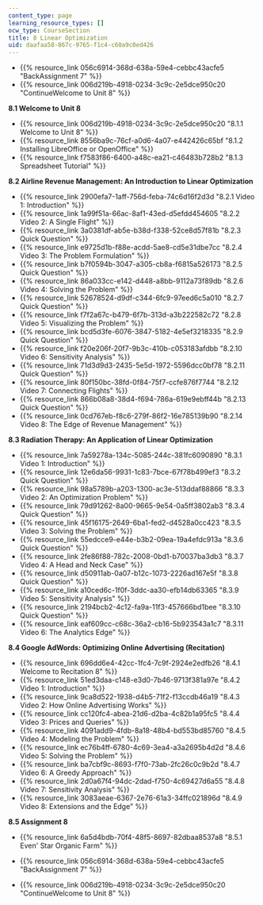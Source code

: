 ```yaml
---
content_type: page
learning_resource_types: []
ocw_type: CourseSection
title: 8 Linear Optimization
uid: daafaa58-867c-9765-f1c4-c60a9c0ed426
---
```


*   {{% resource_link 056c6914-368d-638a-59e4-cebbc43acfe5 "BackAssignment 7" %}}
*   {{% resource_link 006d219b-4918-0234-3c9c-2e5dce950c20 "ContinueWelcome to Unit 8" %}}

**8.1 Welcome to Unit 8**

*   {{% resource_link 006d219b-4918-0234-3c9c-2e5dce950c20 "8.1.1 Welcome to Unit 8" %}}
*   {{% resource_link 8556ba9c-76cf-a0d6-4a07-e442426c65bf "8.1.2 Installing LibreOffice or OpenOffice" %}}
*   {{% resource_link f7583f86-6400-a48c-ea21-c46483b728b2 "8.1.3 Spreadsheet Tutorial" %}}

**8.2 Airline Revenue Management: An Introduction to Linear Optimization**

*   {{% resource_link 2900efa7-1aff-756d-feba-74c6d16f2d3d "8.2.1 Video 1: Introduction" %}}
*   {{% resource_link 1a99f51a-66ac-8af1-43ed-d5efdd454605 "8.2.2 Video 2: A Single Flight" %}}
*   {{% resource_link 3a0381df-ab5e-b38d-f338-52ce8d57f81b "8.2.3 Quick Question" %}}
*   {{% resource_link e9725d1b-f88e-acdd-5ae8-cd5e31dbe7cc "8.2.4 Video 3: The Problem Formulation" %}}
*   {{% resource_link b7f0594b-3047-a305-cb8a-f6815a526173 "8.2.5 Quick Question" %}}
*   {{% resource_link 86a033cc-e142-d448-a8bb-9112a73f89db "8.2.6 Video 4: Solving the Problem" %}}
*   {{% resource_link 52678524-d9df-c344-6fc9-97eed6c5a010 "8.2.7 Quick Question" %}}
*   {{% resource_link f7f2a67c-b479-6f7b-313d-a3b222582c72 "8.2.8 Video 5: Visualizing the Problem" %}}
*   {{% resource_link bcd5d3fe-6076-3847-5182-4e5ef3218335 "8.2.9 Quick Question" %}}
*   {{% resource_link f20e206f-20f7-9b3c-410b-c053183afdbb "8.2.10 Video 6: Sensitivity Analysis" %}}
*   {{% resource_link 71d3d9d3-2435-5e5d-1972-5596dcc0bf78 "8.2.11 Quick Question" %}}
*   {{% resource_link 80f150bc-38fd-0f84-75f7-ccfe876f7744 "8.2.12 Video 7: Connecting Flights" %}}
*   {{% resource_link 866b08a8-38d4-f694-786a-619e9ebff44b "8.2.13 Quick Question" %}}
*   {{% resource_link 0cd767eb-f8c6-279f-86f2-16e785139b90 "8.2.14 Video 8: The Edge of Revenue Management" %}}

**8.3 Radiation Therapy: An Application of Linear Optimization**

*   {{% resource_link 7a59278a-134c-5085-244c-381fc6090890 "8.3.1 Video 1: Introduction" %}}
*   {{% resource_link 12e6da56-9931-1c83-7bce-67f78b499ef3 "8.3.2 Quick Question" %}}
*   {{% resource_link 98a5789b-a203-1300-ac3e-513ddaf88866 "8.3.3 Video 2: An Optimization Problem" %}}
*   {{% resource_link 79d91262-8a00-9665-9e54-0a5ff3802ab3 "8.3.4 Quick Question" %}}
*   {{% resource_link 45f16175-2649-6ba1-fed2-d4528a0cc423 "8.3.5 Video 3: Solving the Problem" %}}
*   {{% resource_link 55edcce9-e44e-b3b2-09ea-19a4efdc913a "8.3.6 Quick Question" %}}
*   {{% resource_link 2fe86f88-782c-2008-0bd1-b70037ba3db3 "8.3.7 Video 4: A Head and Neck Case" %}}
*   {{% resource_link d50911ab-0a07-b12c-1073-2226ad167e5f "8.3.8 Quick Question" %}}
*   {{% resource_link a10ced6c-1f0f-3ddc-aa30-efb14db63365 "8.3.9 Video 5: Sensitivity Analysis" %}}
*   {{% resource_link 2194bcb2-4c12-fa9a-11f3-457666bd1bee "8.3.10 Quick Question" %}}
*   {{% resource_link eaf609cc-c68c-36a2-cb16-5b923543a1c7 "8.3.11 Video 6: The Analytics Edge" %}}

**8.4 Google AdWords: Optimizing Online Advertising (Recitation)**

*   {{% resource_link 696dd6e4-42cc-1fc4-7c9f-2924e2edfb26 "8.4.1 Welcome to Recitation 8" %}}
*   {{% resource_link 51ed3daa-c148-e3d0-7b46-9713f381a97e "8.4.2 Video 1: Introduction" %}}
*   {{% resource_link 9ca8d522-1938-d4b5-71f2-f13ccdb46a19 "8.4.3 Video 2: How Online Advertising Works" %}}
*   {{% resource_link cc120fc4-abea-21d6-d2ba-4c82b1a95fc5 "8.4.4 Video 3: Prices and Queries" %}}
*   {{% resource_link 4091add9-4fdb-8a18-48b4-bd553bd85760 "8.4.5 Video 4: Modeling the Problem" %}}
*   {{% resource_link ec76b4ff-6780-4c69-3ea4-a3a2695b4d2d "8.4.6 Video 5: Solving the Problem" %}}
*   {{% resource_link ba7cbf9c-8693-f7f0-73ab-2fc26c0c9b2d "8.4.7 Video 6: A Greedy Approach" %}}
*   {{% resource_link 2d0a67f4-94dc-2dad-f750-4c69427d6a55 "8.4.8 Video 7: Sensitivity Analysis" %}}
*   {{% resource_link 3083aeae-6367-2e76-61a3-34ffc021896d "8.4.9 Video 8: Extensions and the Edge" %}}

**8.5 Assignment 8**

*   {{% resource_link 6a5d4bdb-70f4-48f5-8697-82dbaa8537a8 "8.5.1 Even' Star Organic Farm" %}}

*   {{% resource_link 056c6914-368d-638a-59e4-cebbc43acfe5 "BackAssignment 7" %}}
*   {{% resource_link 006d219b-4918-0234-3c9c-2e5dce950c20 "ContinueWelcome to Unit 8" %}}